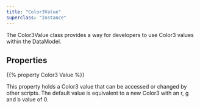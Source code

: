 ```yaml
---
title: "Color3Value"
superclass: "Instance"
---
```


The Color3Value class provides a way for developers to use Color3 values within the DataModel.

## Properties

{{% property Color3 Value %}}

This property holds a Color3 value that can be accessed or changed by other scripts. The default value is equivalent to a new Color3 with an r, g and b value of 0.
